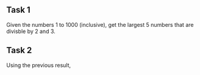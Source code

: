 ## Task 1

Given the numbers 1 to 1000 (inclusive), get the largest 5 numbers that are divisble by 2 and 3.

## Task 2

Using the previous result, 
